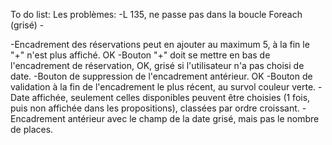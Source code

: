 To do list: 
Les problèmes: 
    -L 135, ne passe pas dans la boucle Foreach (grisé)
    -

-Encadrement des réservations peut en ajouter au maximum 5, à la fin le "+" n'est plus affiché. OK
-Bouton "+" doit se mettre en bas de l'encadrement de réservation, OK, grisé si l'utilisateur n'a pas choisi de date.
-Bouton de suppression de l'encadrement antérieur. OK
-Bouton de validation à la fin de l'encadrement le plus récent, au survol couleur verte.
-Date affichée, seulement celles disponibles peuvent être choisies (1 fois, puis non affichée dans les propositions), classées par ordre croissant.
-Encadrement antérieur avec le champ de la date grisé, mais pas le nombre de places.
